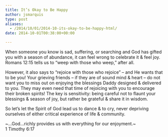 ```yaml
---
title: It’s Okay to Be Happy
author: jsmarquis
type: post
aliases:
  - /2014/10/01/2014-10-its-okay-to-be-happy-html/
date: 2014-10-01T00:38:00+00:00

---
```

When someone you know is sad, suffering, or searching and God has gifted you with a season of abundance, it can feel wrong to celebrate it & feel joy. Romans 12:15 tells us to &#8220;weep with those who weep,&#8221; after all.

However, it also says to &#8220;rejoice with those who rejoice&#8221; &#8211; and He wants that to be you! Your grieving friends &#8211; if they are of sound mind & heart &#8211; do not want you to miss out on enjoying the blessings Daddy designed & delivered to you. They may even need that time of rejoicing with you to encourage their broken spirits! The key is sensitivity: being careful not to flaunt your blessings & season of joy, but rather be grateful & share it in wisdom.

So let&#8217;s let the Spirit of God lead us to dance & to cry, never depriving ourselves of either critical experience of life & community.

~&#8230;God&#8230;richly provides us with everything for our enjoyment.~  
1 Timothy 6:17